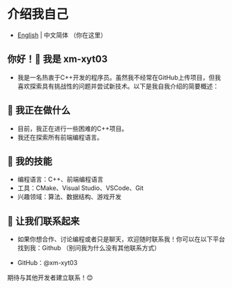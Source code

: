 # 介绍我自己

* [English](README.md) | 中文简体 （你在这里）

## 你好！👋 我是 xm-xyt03
* 我是一名热衷于C++开发的程序员。虽然我不经常在GitHub上传项目，但我喜欢探索具有挑战性的问题并尝试新技术。以下是我自我介绍的简要概述：

## 🔭 我正在做什么
* 目前，我正在进行一些困难的C++项目。
* 我还在探索所有前端编程语言。
## 🌱 我的技能
* 编程语言：C++、前端编程语言
* 工具：CMake、Visual Studio、VSCode、Git
* 兴趣领域：算法、数据结构、游戏开发
## 💬 让我们联系起来
* 如果你想合作、讨论编程或者只是聊天，欢迎随时联系我！你可以在以下平台找到我：Github （别问我为什么没有其他联系方式）

* GitHub：@xm-xyt03

期待与其他开发者建立联系！😊
